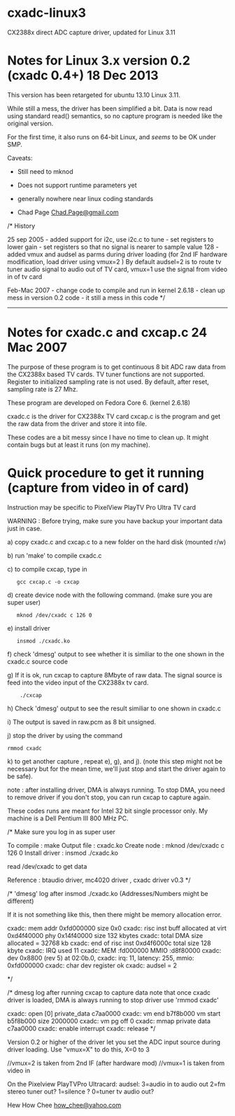 cxadc-linux3
============

CX2388x direct ADC capture driver, updated for Linux 3.11

Notes for Linux 3.x version 0.2 (cxadc 0.4+) 18 Dec 2013
========================================================

This version has been retargeted for ubuntu 13.10 Linux 3.11.

While still a mess, the driver has been simplified a bit.  Data is now read
using standard read() semantics, so no capture program is needed like the original
version.

For the first time, it also runs on 64-bit Linux, and *seems* to be OK under
SMP.

Caveats:

- Still need to mknod
- Does not support runtime parameters yet

- generally nowhere near linux coding standards

- Chad Page
Chad.Page@gmail.com

/*
  History

  25 sep 2005 - added support for i2c, use i2c.c to tune
              - set registers to lower gain
              - set registers so that no signal is nearer to sample value 128
              - added vmux and audsel as parms during driver loading
                (for 2nd IF hardware modification, load driver using vmux=2 )
                By default audsel=2 is to route tv tuner audio signal to
                audio out of TV card, vmux=1 use the signal from video in of tv card

  Feb-Mac 2007 - change code to compile and run in kernel 2.6.18
               - clean up mess in version 0.2 code
               - it still a mess in this code
*/


----
Notes for cxadc.c and cxcap.c  24 Mac 2007
==========================================

The purpose of these program is to get continuous  8 bit ADC raw data from
the CX2388x based TV cards. TV tuner functions are not supported. Register to
initialized sampling rate is not used. By default, after reset, sampling rate is
27 Mhz.

These program are developed on Fedora Core 6. (kernel 2.6.18)


cxadc.c is the driver for CX2388x TV card
cxcap.c is the program and get the raw data from the driver and store it into file.

These codes are a bit messy since I have no time to clean up. It might contain bugs
but at least it runs (on my machine).

Quick procedure to get it running (capture from video in of card)
=================================================================

Instruction may be specific to PixelView PlayTV Pro Ultra TV card

WARNING : Before trying, make sure you have backup your important data
just in case.

a) copy cxadc.c and cxcap.c to a new folder on the hard disk (mounted r/w)

b) run 'make' to compile cxadc.c

c) to compile cxcap, type in

       gcc cxcap.c -o cxcap

d) create device node with the following command. (make sure you are super user)

       mknod /dev/cxadc c 126 0

e) install driver

       insmod ./cxadc.ko

f) check 'dmesg' output to see whether it is similiar to the one
   shown in the cxadc.c source code

g) If it is ok, run cxcap to capture 8Mbyte of raw data. The signal source is feed into the
   video input of the CX2388x tv card.

        ./cxcap

h) Check 'dmesg' output to see the result similiar to one shown in cxadc.c

i) The output is saved in raw.pcm as 8 bit unsigned.

j) stop the driver by using the command

	rmmod cxadc

k) to get another capture , repeat e), g), and j).
   (note this step might not be necessary but for the mean time, we'll
    just stop and start the driver again to be safe).

   note : after installing driver, DMA is always running. To stop DMA, you need to remove driver
          if you don't stop, you can run cxcap to capture again.


These codes runs are meant for Intel 32 bit single processor only. My machine is a Dell Pentium III
800 MHz PC.

/*
Make sure you log in as super user

To compile     : make
Output file    : cxadc.ko
Create node    : mknod /dev/cxadc c 126 0
Install driver : insmod ./cxadc.ko

read /dev/cxadc to get data

Reference      : btaudio driver, mc4020 driver , cxadc driver v0.3
*/

/* 'dmesg' log after insmod ./cxadc.ko   (Addresses/Numbers might be different)

If it is not something like this, then there might be memory allocation error.

cxadc: mem addr 0xfd000000 size 0x0
cxadc: risc inst buff allocated at virt 0xd4f40000 phy 0x14f40000 size 132 kbytes
cxadc: total DMA size allocated = 32768 kb
cxadc: end of risc inst 0xd4f6000c total size 128 kbyte
cxadc: IRQ used 11
cxadc: MEM :fd000000 MMIO :d8f80000
cxadc: dev 0x8800 (rev 5) at 02:0b.0, cxadc: irq: 11, latency: 255, mmio: 0xfd000000
cxadc: char dev register ok
cxadc: audsel = 2

*/

/* dmesg log after running cxcap to capture data
   note that once cxadc driver is loaded, DMA is always running
   to stop driver use 'rmmod cxadc'

cxadc: open [0] private_data c7aa0000
cxadc: vm end b7f8b000 vm start b5f8b000  size 2000000
cxadc: vm pg off 0
cxadc: mmap private data c7aa0000
cxadc: enable interrupt
cxadc: release
*/



Version 0.2 or higher of the driver let you set the ADC input source during driver loading. Use "vmux=X"  to do this,
X=0 to 3

//vmux=2 is taken from 2nd IF (after hardware mod)
//vmux=1 is taken from video in

On the Pixelview PlayTVPro Ultracard:
audsel:
	3=audio in to audio out
	2=fm stereo tuner out?
	1=silence ?
	0=tuner tv audio out?

Hew How Chee
how_chee@yahoo.com
